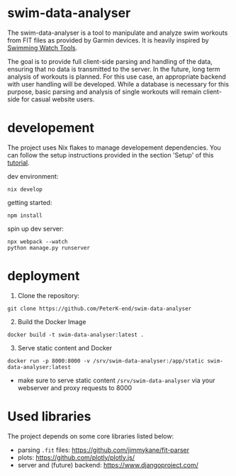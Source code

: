 # swim-data-analyser

The swim-data-analyser is a tool to manipulate and analyze swim workouts from FIT files as provided by Garmin devices. It is heavily inspired by [Swimming Watch Tools](https://www.swimmingwatchtools.com/).

The goal is to provide full client-side parsing and handling of the data, ensuring that no data is transmitted to the server. In the future, long term analysis of workouts is planned. For this use case, an appropriate backend with user handling will be developed. While a database is necessary for this purpose, basic parsing and analysis of single workouts will remain client-side for casual website users.

# developement

The project uses Nix flakes to manage developement dependencies. You can follow the setup instructions provided in the section 'Setup' of this [tutorial](https://jupyenv.io/documentation/getting-started/).

dev environment:
```
nix develop
```

getting started:
```
npm install
```

spin up dev server:

```
npx webpack --watch
python manage.py runserver
```

# deployment

1. Clone the repository:

```
git clone https://github.com/PeterK-end/swim-data-analyser
```

2. Build the Docker Image

```
docker build -t swim-data-analyser:latest .
```

3. Serve static content and Docker

```
docker run -p 8000:8000 -v /srv/swim-data-analyser:/app/static swim-data-analyser:latest
```

- make sure to serve static content `/srv/swim-data-analyser` via your webserver and proxy requests to 8000

# Used libraries 

The project depends on some core libraries listed below:

- parsing `.fit` files: https://github.com/jimmykane/fit-parser
- plots: https://github.com/plotly/plotly.js/
- server and (future) backend: https://www.djangoproject.com/
